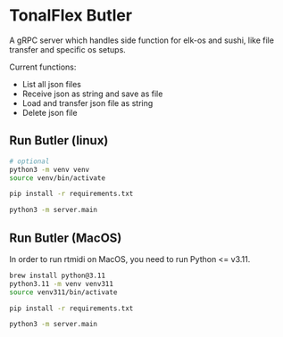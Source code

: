 # TonalFlex Butler

A gRPC server which handles side function for elk-os and sushi, like file transfer and specific os setups.

Current functions:

- List all json files
- Receive json as string and save as file
- Load and transfer json file as string
- Delete json file

## Run Butler (linux)

```bash
# optional
python3 -m venv venv
source venv/bin/activate
```

```bash
pip install -r requirements.txt
```

```bash
python3 -m server.main
```

## Run Butler (MacOS)

In order to run rtmidi on MacOS, you need to run Python <= v3.11.

```bash
brew install python@3.11
python3.11 -m venv venv311
source venv311/bin/activate
```

```bash
pip install -r requirements.txt
```

```bash
python3 -m server.main
```
